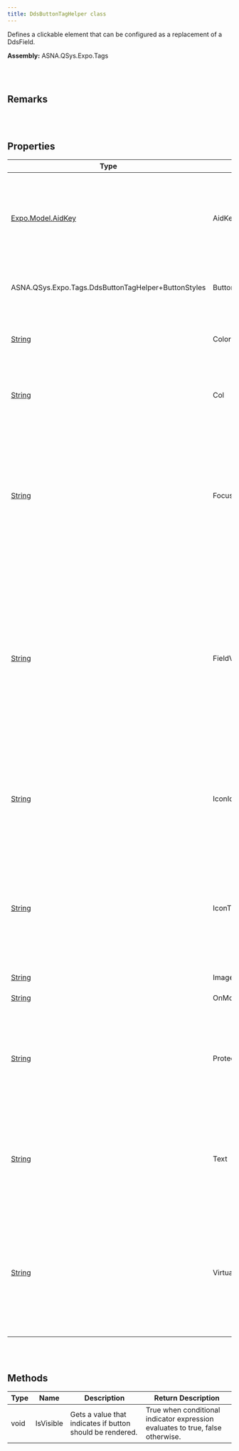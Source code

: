 ```yaml
---
title: DdsButtonTagHelper class
---
```


Defines a clickable element that can be configured as a replacement of a DdsField.

**Assembly:** ASNA.QSys.Expo.Tags

<br>
<br>

## Remarks

<br>
<br>

## Properties

| Type | Name | Description | Indexer
| --- | --- | --- | --- 
| [Expo.Model.AidKey](/reference/asna-qsys-expo/expo-model/aid-key.html) | AidKey | Attention or Function key to be posted when Button is clicked (as if the user had pressed than keyboard key). | 
| ASNA.QSys.Expo.Tags.DdsButtonTagHelper+ButtonStyles | ButtonStyle | Gets ot sets a ButtonStyle to define the rendering shape. | 
| [String](https://docs.microsoft.com/en-us/dotnet/api/system.string?view=net-5.0) | Color | Gets ot sets the name of a web color to be used to draw the element. | 
| [String](https://docs.microsoft.com/en-us/dotnet/api/system.string?view=net-5.0) | Col | Gets or sets a value that indicates the horizontal position within a Row. | 
| [String](https://docs.microsoft.com/en-us/dotnet/api/system.string?view=net-5.0) | FocusField | Gets or sets the name of the field where the cursor will be set prior to submitting the page. This allows compatibility with logic expecting to detect cursor position on a particular field. | 
| [String](https://docs.microsoft.com/en-us/dotnet/api/system.string?view=net-5.0) | FieldValue | When used along with DocusField, gets or sets the value to be copied to the field prior to submitting the page. This allows compatibility with logic expecting to detect a particualr value of a field at a particualr cursor position. | 
| [String](https://docs.microsoft.com/en-us/dotnet/api/system.string?view=net-5.0) | IconId | When used along with Icon ButtonStyle, gets or sets a value indicating the ID of the icon available in the Icon Library. | 
| [String](https://docs.microsoft.com/en-us/dotnet/api/system.string?view=net-5.0) | IconTitle | Gets or sets the title element that is added as a child to the SVG image. Most Browsers display the title text as a tooltip (accesible name). | 
| [String](https://docs.microsoft.com/en-us/dotnet/api/system.string?view=net-5.0) | Image | Not implemented. | 
| [String](https://docs.microsoft.com/en-us/dotnet/api/system.string?view=net-5.0) | OnMouseOverImage | Not implemented. | 
| [String](https://docs.microsoft.com/en-us/dotnet/api/system.string?view=net-5.0) | ProtectCondition | Gets or sets a conditional expression. When rendering, if the condition evaluates to true, the button will not be clickable. | 
| [String](https://docs.microsoft.com/en-us/dotnet/api/system.string?view=net-5.0) | Text | Gets or sets a value that will be shown in the face of the button. The HTML element defines where the text will show (or ignore it). | 
| [String](https://docs.microsoft.com/en-us/dotnet/api/system.string?view=net-5.0) | VirtualRowCol | Gets or sets a value that indicates the legacy row, col position that the logic may be expecting to identify. May not represent the current position of the tag helper. | 

<br>
<br>

## Methods

| Type | Name | Description | Return Description 
| --- | --- | --- | --- 
| void | IsVisible | Gets a value that indicates if button should be rendered. | True when conditional indicator expression evaluates to true, false otherwise.

<br>
<br>

